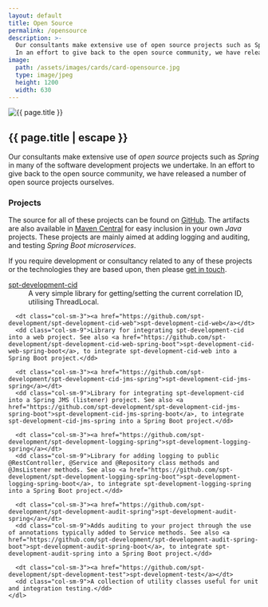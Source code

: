 ```yaml
---
layout: default
title: Open Source
permalink: /opensource
description: >- 
  Our consultants make extensive use of open source projects such as Spring in many of the software development projects we undertake.
  In an effort to give back to the open source community, we have released a number of open source projects ourselves.
image:
  path: /assets/images/cards/card-opensource.jpg
  type: image/jpeg
  height: 1200
  width: 630
---
```


<section class="row">
  <div class="col">
    <div class="col-12 col-md-6 ms-md-2 mb-3 mb-md-1 float-md-end">
      <div class="splash-img position-relative">
        <img class="d-block w-100" src="{{ "/assets/images/splash-opensource.jpg" | relative_url }}" alt="{{ page.title }}">
      </div>
    </div>
    <h1 class="fs-3 mt-3">{{ page.title | escape }}</h1>
    <p>Our consultants make extensive use of <em>open source</em> projects such as <em>Spring</em> in many of the software development projects we undertake. 
    In an effort to give back to the open source community, we have released a number of open source projects ourselves.</p>
    <h3 class="fs-4 mt-5">Projects</h3>
    <p>The source for all of these projects can be found on <a href="https://github.com/spt-development">GitHub</a>. The artifacts are also available in 
    <a href="https://mvnrepository.com/artifact/com.spt-development">Maven Central</a> for easy inclusion in your own <em>Java</em> projects. These 
    projects are mainly aimed at adding logging and auditing, and testing <em>Spring Boot</em> <em>microservices</em>.</p>
    <p>If you require development or consultancy related to any of these projects or the technologies they are based upon, then please <a href="{{ "/contact-us" | relative_url }}">get in touch</a>.</p>
    <dl class="row">
      <dt class="col-sm-3"><a href="https://github.com/spt-development/spt-development-cid">spt-development-cid</a></dt>
      <dd class="col-sm-9">A very simple library for getting/setting the current correlation ID, utilising ThreadLocal.</dd>
      
      <dt class="col-sm-3"><a href="https://github.com/spt-development/spt-development-cid-web">spt-development-cid-web</a></dt>
      <dd class="col-sm-9">Library for integrating spt-development-cid into a web project. See also <a href="https://github.com/spt-development/spt-development-cid-web-spring-boot">spt-development-cid-web-spring-boot</a>, to integrate spt-development-cid-web into a Spring Boot project.</dd>
      
      <dt class="col-sm-3"><a href="https://github.com/spt-development/spt-development-cid-jms-spring">spt-development-cid-jms-spring</a></dt>
      <dd class="col-sm-9">Library for integrating spt-development-cid into a Spring JMS (listener) project. See also <a href="https://github.com/spt-development/spt-development-cid-jms-spring-boot">spt-development-cid-jms-spring-boot</a>, to integrate spt-development-cid-jms-spring into a Spring Boot project.</dd>
      
      <dt class="col-sm-3"><a href="https://github.com/spt-development/spt-development-logging-spring">spt-development-logging-spring</a></dt>
      <dd class="col-sm-9">Library for adding logging to public @RestController, @Service and @Repository class methods and @JmsListener methods. See also <a href="https://github.com/spt-development/spt-development-logging-spring-boot">spt-development-logging-spring-boot</a>, to integrate spt-development-logging-spring into a Spring Boot project.</dd>
      
      <dt class="col-sm-3"><a href="https://github.com/spt-development/spt-development-audit-spring">spt-development-audit-spring</a></dt>
      <dd class="col-sm-9">Adds auditing to your project through the use of annotations typically added to Service methods. See also <a href="https://github.com/spt-development/spt-development-audit-spring-boot">spt-development-audit-spring-boot</a>, to integrate spt-development-audit-spring into a Spring Boot project.</dd>
      
      <dt class="col-sm-3"><a href="https://github.com/spt-development/spt-development-test">spt-development-test</a></dt>
      <dd class="col-sm-9">A collection of utility classes useful for unit and integration testing.</dd>
    </dl>
  </div>
</section>
